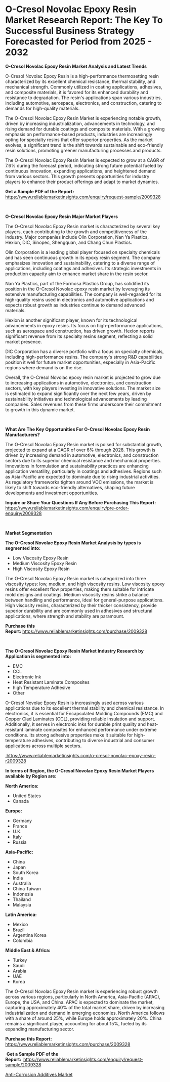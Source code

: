<p><h1>O-Cresol Novolac Epoxy Resin Market Research Report: The Key To Successful Business Strategy Forecasted for Period from 2025 - 2032</h1></p><p><strong>O-Cresol Novolac Epoxy Resin Market Analysis and Latest Trends</strong></p>
<p><p>O-Cresol Novolac Epoxy Resin is a high-performance thermosetting resin characterized by its excellent chemical resistance, thermal stability, and mechanical strength. Commonly utilized in coating applications, adhesives, and composite materials, it is favored for its enhanced durability and resistance to degradation. The resin's applications span various industries, including automotive, aerospace, electronics, and construction, catering to demands for high-quality materials.</p><p>The O-Cresol Novolac Epoxy Resin Market is experiencing notable growth, driven by increasing industrialization, advancements in technology, and rising demand for durable coatings and composite materials. With a growing emphasis on performance-based products, industries are increasingly opting for specialty resins that offer superior properties. As the market evolves, a significant trend is the shift towards sustainable and eco-friendly resin solutions, promoting greener manufacturing processes and products.</p><p>The O-Cresol Novolac Epoxy Resin Market is expected to grow at a CAGR of 7.6% during the forecast period, indicating strong future potential fueled by continuous innovation, expanding applications, and heightened demand from various sectors. This growth presents opportunities for industry players to enhance their product offerings and adapt to market dynamics.</p></p>
<p><strong>Get a Sample PDF of the Report:&nbsp;</strong> <a href="https://www.reliablemarketinsights.com/enquiry/request-sample/2009328?utm_campaign=3014&utm_medium=2&utm_source=Github&utm_content=ia&utm_term=04042025&utm_id=o-cresol-novolac-epoxy-resin">https://www.reliablemarketinsights.com/enquiry/request-sample/2009328</a></p>
<p>&nbsp;</p>
<p><strong>O-Cresol Novolac Epoxy Resin Major Market Players</strong></p>
<p><p>The O-Cresol Novolac Epoxy Resin market is characterized by several key players, each contributing to the growth and competitiveness of the industry. Major companies include Olin Corporation, Nan Ya Plastics, Hexion, DIC, Sinopec, Shengquan, and Chang Chun Plastics.</p><p>Olin Corporation is a leading global player focused on specialty chemicals and has seen continuous growth in its epoxy resin segment. The company emphasizes innovation and sustainability, catering to a diverse range of applications, including coatings and adhesives. Its strategic investments in production capacity aim to enhance market share in the resin sector.</p><p>Nan Ya Plastics, part of the Formosa Plastics Group, has solidified its position in the O-Cresol Novolac epoxy resin market by leveraging its extensive manufacturing capabilities. The company is well-regarded for its high-quality resins used in electronics and automotive applications and expects robust growth as industries continue to demand advanced materials.</p><p>Hexion is another significant player, known for its technological advancements in epoxy resins. Its focus on high-performance applications, such as aerospace and construction, has driven growth. Hexion reports significant revenue from its specialty resins segment, reflecting a solid market presence.</p><p>DIC Corporation has a diverse portfolio with a focus on specialty chemicals, including high-performance resins. The company's strong R&D capabilities position it well for future market opportunities, especially in Asia-Pacific regions where demand is on the rise.</p><p>Overall, the O-Cresol Novolac epoxy resin market is projected to grow due to increasing applications in automotive, electronics, and construction sectors, with key players investing in innovative solutions. The market size is estimated to expand significantly over the next few years, driven by sustainability initiatives and technological advancements by leading companies. Sales revenues from these firms underscore their commitment to growth in this dynamic market.</p></p>
<p>&nbsp;</p>
<p><strong>What Are The Key Opportunities For O-Cresol Novolac Epoxy Resin Manufacturers?</strong></p>
<p><p>The O-Cresol Novolac Epoxy Resin market is poised for substantial growth, projected to expand at a CAGR of over 6% through 2028. This growth is driven by increasing demand in automotive, electronics, and construction sectors due to its superior chemical resistance and mechanical properties. Innovations in formulation and sustainability practices are enhancing application versatility, particularly in coatings and adhesives. Regions such as Asia-Pacific are expected to dominate due to rising industrial activities. As regulatory frameworks tighten around VOC emissions, the market is likely to shift towards eco-friendly alternatives, shaping future developments and investment opportunities.</p></p>
<p><strong>Inquire or Share Your Questions If Any Before Purchasing This Report:</strong> <a href="https://www.reliablemarketinsights.com/enquiry/pre-order-enquiry/2009328?utm_campaign=3014&utm_medium=2&utm_source=Github&utm_content=ia&utm_term=04042025&utm_id=o-cresol-novolac-epoxy-resin">https://www.reliablemarketinsights.com/enquiry/pre-order-enquiry/2009328</a></p>
<p>&nbsp;</p>
<p><strong>Market Segmentation</strong></p>
<p><strong>The O-Cresol Novolac Epoxy Resin Market Analysis by types is segmented into:</strong></p>
<p><ul><li>Low Viscosity Epoxy Resin</li><li>Medium Viscosity Epoxy Resin</li><li>High Viscosity Epoxy Resin</li></ul></p>
<p><p>The O-Cresol Novolac Epoxy Resin market is categorized into three viscosity types: low, medium, and high viscosity resins. Low viscosity epoxy resins offer excellent flow properties, making them suitable for intricate mold designs and coatings. Medium viscosity resins strike a balance between handling and performance, ideal for general-purpose applications. High viscosity resins, characterized by their thicker consistency, provide superior durability and are commonly used in adhesives and structural applications, where strength and stability are paramount.</p></p>
<p><strong>Purchase this Report:&nbsp;</strong><a href="https://www.reliablemarketinsights.com/purchase/2009328?utm_campaign=3014&utm_medium=2&utm_source=Github&utm_content=ia&utm_term=04042025&utm_id=o-cresol-novolac-epoxy-resin">https://www.reliablemarketinsights.com/purchase/2009328</a></p>
<p>&nbsp;</p>
<p><strong>The O-Cresol Novolac Epoxy Resin Market Industry Research by Application is segmented into:</strong></p>
<p><ul><li>EMC</li><li>CCL</li><li>Electronic Ink</li><li>Heat Resistant Laminate Composites</li><li>high Temperature Adhesive</li><li>Other</li></ul></p>
<p><p>O-Cresol Novolac Epoxy Resin is increasingly used across various applications due to its excellent thermal stability and chemical resistance. In electronics, it is essential for Encapsulated Molding Compounds (EMC) and Copper Clad Laminates (CCL), providing reliable insulation and support. Additionally, it serves in electronic inks for durable print quality and heat-resistant laminate composites for enhanced performance under extreme conditions. Its strong adhesive properties make it suitable for high-temperature adhesives, contributing to diverse industrial and consumer applications across multiple sectors.</p></p>
<p><a href="https://www.reliablemarketinsights.com/o-cresol-novolac-epoxy-resin-r2009328?utm_campaign=3014&utm_medium=2&utm_source=Github&utm_content=ia&utm_term=04042025&utm_id=o-cresol-novolac-epoxy-resin">&nbsp;https://www.reliablemarketinsights.com/o-cresol-novolac-epoxy-resin-r2009328</a></p>
<p><strong>In terms of Region, the O-Cresol Novolac Epoxy Resin Market Players available by Region are:</strong></p>
<p>
    <p> <strong> North America: </strong>
        <ul>
            <li>United States</li>
            <li>Canada</li>
        </ul>
        </p> 
    <p> <strong> Europe: </strong>
        <ul>
            <li>Germany</li>
            <li>France</li>
            <li>U.K.</li>
            <li>Italy</li>
            <li>Russia</li>
        </ul>
        </p> 
    <p> <strong> Asia-Pacific: </strong>
        <ul>
            <li>China</li>
            <li>Japan</li>
            <li>South Korea</li>
            <li>India</li>
            <li>Australia</li>
            <li>China Taiwan</li>
            <li>Indonesia</li>
            <li>Thailand</li>
            <li>Malaysia</li>
        </ul>
        </p> 
    <p> <strong> Latin America: </strong>
        <ul>
            <li>Mexico</li>
            <li>Brazil</li>
            <li>Argentina Korea</li>
            <li>Colombia</li>
        </ul>
        </p> 
    <p> <strong> Middle East & Africa: </strong>
        <ul>
            <li>Turkey</li>
            <li>Saudi</li>
            <li>Arabia</li>
            <li>UAE</li>
            <li>Korea</li>
        </ul>
    </p>
    </p>
<p><p>The O-Cresol Novolac Epoxy Resin market is experiencing robust growth across various regions, particularly in North America, Asia-Pacific (APAC), Europe, the USA, and China. APAC is expected to dominate the market, capturing approximately 40% of the total market share, driven by increasing industrialization and demand in emerging economies. North America follows with a share of around 25%, while Europe holds approximately 20%. China remains a significant player, accounting for about 15%, fueled by its expanding manufacturing sector.</p></p>
<p><strong>Purchase this Report: </strong><a href="https://www.reliablemarketinsights.com/purchase/2009328?utm_campaign=3014&utm_medium=2&utm_source=Github&utm_content=ia&utm_term=04042025&utm_id=o-cresol-novolac-epoxy-resin">https://www.reliablemarketinsights.com/purchase/2009328</a></p>
<p>&nbsp;<strong>Get a Sample PDF of the Report:&nbsp;&nbsp;</strong><a href="https://www.reliablemarketinsights.com/enquiry/request-sample/2009328?utm_campaign=3014&utm_medium=2&utm_source=Github&utm_content=ia&utm_term=04042025&utm_id=o-cresol-novolac-epoxy-resin">https://www.reliablemarketinsights.com/enquiry/request-sample/2009328</a></p>
<p><strong></strong></p>
<p><p><a href="https://github.com/saaindosya/Market-Research-Report-List-1/blob/main/anti-corrosion-additives-market.md?utm_campaign=3014&utm_medium=2&utm_source=Github&utm_content=ia&utm_term=04042025&utm_id=o-cresol-novolac-epoxy-resin">Anti-Corrosion Additives Market</a></p></p>